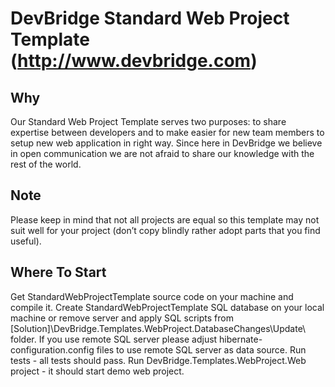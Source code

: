 ﻿DevBridge Standard Web Project Template (http://www.devbridge.com)
=======================================================================
## Why
Our Standard Web Project Template serves two purposes: to share expertise between developers and to make easier for new team members to setup new web application in right way. Since here in DevBridge we believe in open communication we are not afraid to share our knowledge with the rest of the world.

## Note
Please keep in mind that not all projects are equal so this template may not suit well for your project (don’t copy blindly rather adopt parts that you find useful).

## Where To Start
Get StandardWebProjectTemplate source code on your machine and compile it.
Create StandardWebProjectTemplate SQL database on your local machine or remove server and apply SQL scripts from [Solution]\DevBridge.Templates.WebProject.DatabaseChanges\Update\ folder. If you use remote SQL server please adjust hibernate-configuration.config files to use remote SQL server as data source.
Run tests - all tests should pass.
Run DevBridge.Templates.WebProject.Web project - it should start demo web project.
